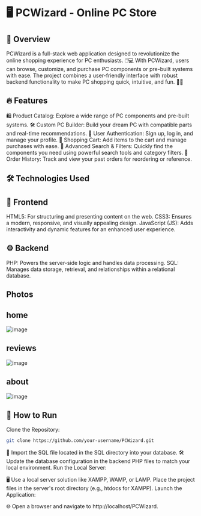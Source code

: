 # 🖥️ PCWizard - Online PC Store  

## 🌟 Overview
PCWizard is a full-stack web application designed to revolutionize the online shopping experience for PC enthusiasts. 🖱️💻 With PCWizard, users can browse, customize, and purchase PC components or pre-built systems with ease. The project combines a user-friendly interface with robust backend functionality to make PC shopping quick, intuitive, and fun. 🎯✨

## 🔥 Features
🛍️ Product Catalog: Explore a wide range of PC components and pre-built systems.
🛠️ Custom PC Builder: Build your dream PC with compatible parts and real-time recommendations.
👤 User Authentication: Sign up, log in, and manage your profile.
🛒 Shopping Cart: Add items to the cart and manage purchases with ease.
🔎 Advanced Search & Filters: Quickly find the components you need using powerful search tools and category filters.
🧾 Order History: Track and view your past orders for reordering or reference.  

## 🛠️ Technologies Used
## 🎨 Frontend
HTML5: For structuring and presenting content on the web.
CSS3: Ensures a modern, responsive, and visually appealing design.
JavaScript (JS): Adds interactivity and dynamic features for an enhanced user experience.
## ⚙️ Backend
PHP: Powers the server-side logic and handles data processing.
SQL: Manages data storage, retrieval, and relationships within a relational database.  
## Photos
## home  
![image](https://github.com/user-attachments/assets/a17a1bbd-f302-4967-ab0c-7c5335461fa3)

## reviews 
![image](https://github.com/user-attachments/assets/db562337-01f2-4b3a-a0f7-b57ff26f1cb0)

## about 
![image](https://github.com/user-attachments/assets/e18b7811-0b32-4c1f-afaa-60b1db0236a7)


## 🚀 How to Run
Clone the Repository:

```bash
git clone https://github.com/your-username/PCWizard.git
```
📂 Import the SQL file located in the SQL directory into your database.
🛠️ Update the database configuration in the backend PHP files to match your local environment.
Run the Local Server:

🖥️ Use a local server solution like XAMPP, WAMP, or LAMP.
Place the project files in the server's root directory (e.g., htdocs for XAMPP).
Launch the Application:

🌐 Open a browser and navigate to http://localhost/PCWizard.
